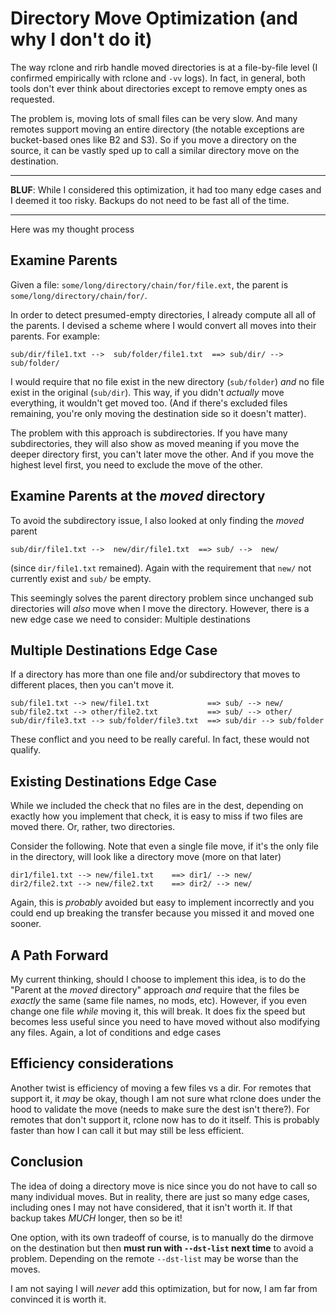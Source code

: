 # Directory Move Optimization (and why I don't do it)

The way rclone and rirb handle moved directories is at a file-by-file level (I confirmed empirically with rclone and `-vv` logs). In fact, in general, both tools don't ever think about directories except to remove empty ones as requested.

The problem is, moving lots of small files can be very slow. And many remotes support moving an entire directory (the notable exceptions are bucket-based ones like B2 and S3). So if you move a directory on the source, it can be vastly sped up to call a similar directory move on the destination.

---

**BLUF**: While I considered this optimization, it had too many edge cases and I deemed it too risky. Backups do not need to be fast all of the time.

---

Here was my thought process

## Examine Parents

Given a file: `some/long/directory/chain/for/file.ext`, the parent is `some/long/directory/chain/for/`. 

In order to detect presumed-empty directories, I already compute all all of the parents. I devised a scheme where I would convert all moves into their parents. For example:

    sub/dir/file1.txt -->  sub/folder/file1.txt  ==> sub/dir/ -->  sub/folder/

I would require that no file exist in the new directory (`sub/folder`) *and* no file exist in the original (`sub/dir`). This way, if you didn't *actually* move everything, it wouldn't get moved too. (And if there's excluded files remaining, you're only moving the destination side so it doesn't matter).

The problem with this approach is subdirectories. If you have many subdirectories, they will also show as moved meaning if you move the deeper directory first, you can't later move the other. And if you move the highest level first, you need to exclude the move of the other.

## Examine Parents at the *moved* directory

To avoid the subdirectory issue, I also looked at only finding the *moved* parent

    sub/dir/file1.txt -->  new/dir/file1.txt  ==> sub/ -->  new/

(since `dir/file1.txt` remained). Again with the requirement that `new/` not currently exist and `sub/` be empty.

This seemingly solves the parent directory problem since unchanged sub directories will *also* move when I move the directory. However, there is a new edge case we need to consider: Multiple destinations

## Multiple Destinations Edge Case

If a directory has more than one file and/or subdirectory that moves to different places, then you can't move it.

    sub/file1.txt --> new/file1.txt             ==> sub/ --> new/
    sub/file2.txt --> other/file2.txt           ==> sub/ --> other/
    sub/dir/file3.txt --> sub/folder/file3.txt  ==> sub/dir --> sub/folder
    
These conflict and you need to be really careful. In fact, these would not qualify.

## Existing Destinations Edge Case

While we included the check that no files are in the dest, depending on exactly how you implement that check, it is easy to miss if two files are moved there. Or, rather, two directories.

Consider the following. Note that even a single file move, if it's the only file in the directory, will look like a directory move (more on that later)

    dir1/file1.txt --> new/file1.txt    ==> dir1/ --> new/
    dir2/file2.txt --> new/file2.txt    ==> dir2/ --> new/

Again, this is *probably* avoided but easy to implement incorrectly and you could end up breaking the transfer because you missed it and moved one sooner.

## A Path Forward

My current thinking, should I choose to implement this idea, is to do the "Parent at the *moved* directory" approach *and* require that the files be *exactly* the same (same file names, no mods, etc). However, if you even change one file *while* moving it, this will break. It does fix the speed but becomes less useful since you need to have moved without also modifying any files. Again, a lot of conditions and edge cases

## Efficiency considerations

Another twist is efficiency of moving a few files vs a dir. For remotes that support it, it *may* be okay, though I am not sure what rclone does under the hood to validate the move (needs to make sure the dest isn't there?). For remotes that don't support it, rclone now has to do it itself. This is probably faster than how I can call it but may still be less efficient.

## Conclusion

The idea of doing a directory move is nice since you do not have to call so many individual moves. But in reality, there are just so many edge cases, including ones I may not have considered, that it isn't worth it. If that backup takes *MUCH* longer, then so be it!

One option, with its own tradeoff of course, is to manually do the dirmove on the destination but then **must run with `--dst-list` next time** to avoid a problem. Depending on the remote `--dst-list` may be worse than the moves.

I am not saying I will *never* add this optimization, but for now, I am far from convinced it is worth it.


